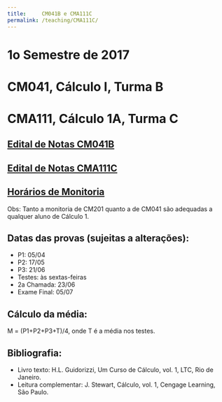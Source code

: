 ```yaml
---
title:     CM041B e CMA111C
permalink: /teaching/CMA111C/
---
```

# 1o Semestre de 2017
# CM041, Cálculo I, Turma B
# CMA111, Cálculo 1A, Turma C

## [Edital de Notas CM041B](https://docs.google.com/spreadsheets/d/1ldEmgPBoc7Bg1uRp07MVFqlPLb0KE8ivTt52DxW262E/pubhtml?gid=485390942&single=true)
## [Edital de Notas CMA111C](https://docs.google.com/spreadsheets/d/1ldEmgPBoc7Bg1uRp07MVFqlPLb0KE8ivTt52DxW262E/pubhtml?gid=1531258652&single=true)

## [Horários de Monitoria](/Monitoria.pdf)
Obs: Tanto a monitoria de CM201 quanto a de CM041 são adequadas a qualquer aluno de Cálculo 1.

## Datas das provas (sujeitas a alterações):
- P1: 05/04
- P2: 17/05
- P3: 21/06
- Testes: às sextas-feiras
- 2a Chamada: 23/06
- Exame Final: 05/07

## Cálculo da média:
M = (P1+P2+P3+T)/4, onde T é a média nos testes.

## Bibliografia:
- Livro texto: H.L. Guidorizzi, Um Curso de Cálculo, vol. 1, LTC, Rio de Janeiro.
- Leitura complementar: J. Stewart, Cálculo, vol. 1, Cengage Learning, São Paulo.
